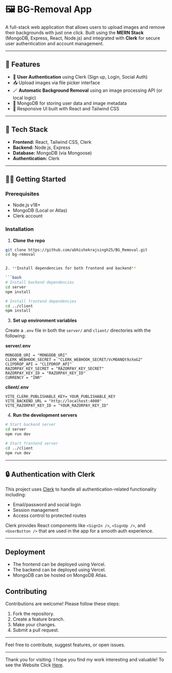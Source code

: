 # 🖼️ BG-Removal App

A full-stack web application that allows users to upload images and remove their backgrounds with just one click. Built using the **MERN Stack** (MongoDB, Express, React, Node.js) and integrated with **Clerk** for secure user authentication and account management.

---

## 🚀 Features

- 🔐 **User Authentication** using Clerk (Sign up, Login, Social Auth)
- 📤 Upload images via file picker interface
- 🪄 **Automatic Background Removal** using an image processing API (or local logic)
- 💾 MongoDB for storing user data and image metadata
- 📱 Responsive UI built with React and Tailwind CSS

---

## 🧰 Tech Stack

- **Frontend:** React, Tailwind CSS, Clerk
- **Backend:** Node.js, Express
- **Database:** MongoDB (via Mongoose)
- **Authentication:** Clerk

---

## 🧑‍💻 Getting Started

### Prerequisites

- Node.js v18+
- MongoDB (Local or Atlas)
- Clerk account

### Installation

1. **Clone the repo**

```bash
git clone https://github.com/abhishekrajsingh25/BG_Removal.git
cd bg-removal


2. **Install dependencies for both frontend and backend**

```bash
# Install backend dependencies
cd server
npm install

# Install frontend dependencies
cd ../client
npm install
```

3. **Set up environment variables**

Create a `.env` file in both the `server/` and `client/` directories with the following:

**server/.env**
```env
MONGODB_URI = "MONGODB_URI"
CLERK_WEBHOOK_SECRET = "CLERK_WEBHOOK_SECRET/VcMOANQt9zXoG2"
CLIPDROP_API = "CLIPDROP_API"
RAZORPAY_KEY_SECRET = "RAZORPAY_KEY_SECRET"
RAZORPAY_KEY_ID = "RAZORPAY_KEY_ID"
CURRENCY = "INR"
```

**client/.env**
```env
VITE_CLERK_PUBLISHABLE_KEY= YOUR_PUBLISHABLE_KEY
VITE_BACKEND_URL = "http://localhost:4000"
VITE_RAZORPAY_KEY_ID = "YOUR_RAZORPAY_KEY_ID"
```

4. **Run the development servers**

```bash
# Start backend server
cd server
npm run dev

# Start frontend server
cd ../client
npm run dev
```

---

## 🔒 Authentication with Clerk

This project uses [Clerk](https://clerk.dev) to handle all authentication-related functionality including:

- Email/password and social login
- Session management
- Access control to protected routes

Clerk provides React components like `<SignIn />`, `<SignUp />`, and `<UserButton />` that are used in the app for a smooth auth experience.

---

## Deployment

- The frontend can be deployed using Vercel.
- The backend can be deployed using Vercel.
- MongoDB can be hosted on MongoDB Atlas.

## Contributing

Contributions are welcome! Please follow these steps:

1. Fork the repository.
2. Create a feature branch.
3. Make your changes.
4. Submit a pull request.

---

Feel free to contribute, suggest features, or open issues.

---

Thank you for visiting. I hope you find my work interesting and valuable! To see the Website Click <a href="https://bg-removal-abhishekrajsingh.vercel.app" >Here</a>. 
